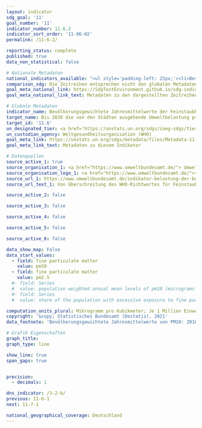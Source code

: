 ```yaml
---
layout: indicator    
sdg_goal: '11'    
goal_number: '11'    
indicator_number: 11.6.2    
indicator_sort_order: '11-06-02'    
permalink: /11-6-2/    

reporting_status: complete    
published: true    
data_non_statistical: false    

# Nationale Metadaten    
national_indicators_available: "<ul style='padding-left: 25px;'><li>Bevölkerungsgewichtete Jahresmittelwerte von PM<sub>10</sub></li> <li> Anteil der Bevölkerung mit erhöhter Feinstaubexposition</li></ul>"    
comparison_sdg: Die Zeitreihen entsprechen nicht den globalen Metadaten, bietet aber zusätzliche Informationen.    
goal_meta_national_link: https://SdgTestEnvironment.github.io/sdg-indicators/public/MetaDe/11.6.2.pdf    
goal_meta_national_link_text: Metadaten zu den dargestellten Zeitreihen    

# Globale Metadaten    
indicator_name: Bevölkerungsgewichtete Jahresmittelwerte der Feinstaubkonzentration (z. B. PM<sub>2,5</sub> und PM<sub>10</sub>) in Städten    
target_name: Bis 2030 die von den Städten ausgehende Umweltbelastung pro Kopf senken, unter anderem mit besonderer Aufmerksamkeit auf der Luftqualität und der kommunalen und sonstigen Abfallbehandlung    
target_id: '11.6'    
un_designated_tier: <a href='https://unstats.un.org/sdgs/iaeg-sdgs/tier-classification/' title='Klicken Sie hier um weitere Informationen zur UN-Tier-Klassifikation zu erhalten.'  target='_blank'>Tier I</a>    
un_custodian_agency: Weltgesundheitsorganisation (WHO)    
goal_meta_link: https://unstats.un.org/sdgs/metadata/files/Metadata-11-06-02.pdf    
goal_meta_link_text: Metadaten zu diesem Indikator        

# Datenquellen
source_active_1: true
source_organisation_1: <a href="https://www.umweltbundesamt.de/"> Umweltbundesamt (UBA) </a>
source_organisation_logo_1: <a href="https://www.umweltbundesamt.de/"><img src="https://g205sdgs.github.io/sdg-indicators/public/OrgImgDe/uba.png" alt="Logo uba" style="height:60px; width:148px"/></a>
source_url_1: https://www.umweltbundesamt.de/indikator-belastung-der-bevoelkerung-durch-0
source_url_text_1: Von Überschreitung des WHO-Richtwertes für Feinstaub (PM2,5) betroffene Bevölkerung

source_active_2: false

source_active_3: false

source_active_4: false

source_active_5: false

source_active_6: false

data_show_map: False    
data_start_values:
  - field: fine particulate matter   
    value: pm10
  - field: fine particulate matter
    value: pm2.5
  #- field: Series
  #  value: population weighted annual mean levels of pm10 (micrograms per cubic meter)
  #- field: Series
  #  value: share of the population with excessive exposure to fine particulate matter

computation_units_plural: Mikrogramm pro Kubikmeter; Je 1 Million Einwohner/ -innen    
copyright: '&copy; Statistisches Bundesamt (Destatis), 2021'    
data_footnote: 'Bevölkerungsgewichtete Jahresmittelwerte von PM10: 2016 bis 2017 vorläufige Daten.'    

# Grafik Eigenschaften    
graph_title:   
graph_type: line    

show_line: true
span_gaps: true


precision:
  - decimals: 1    

dns_indicator: /3-2-b/
previous: 11-6-1    
next: 11-7-1    

national_geographical_coverage: Deutschland    
---
```


<span></span>
